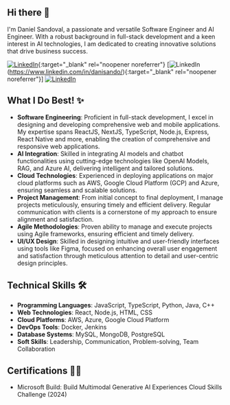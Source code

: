 ## Hi there 👋
I'm Daniel Sandoval, a passionate and versatile Software Engineer and AI Engineer. With a robust background in full-stack development and a keen interest in AI technologies, I am dedicated to creating innovative solutions that drive business success.

[![LinkedIn](https://img.shields.io/badge/LinkedIn-Connect-blue)](https://www.linkedin.com/in/danisando/){:target="_blank" rel="noopener noreferrer"}
[![LinkedIn](https://img.shields.io/badge/LinkedIn-Connect-blue)(https://www.linkedin.com/in/danisando/){:target="_blank" rel="noopener noreferrer"}]
<a href="https://www.linkedin.com/in/danisando/" target="_blank" rel="noopener noreferrer">
  <img src="https://img.shields.io/badge/LinkedIn-Connect-blue" alt="LinkedIn">
</a>

## What I Do Best! ✨
- **Software Engineering**: Proficient in full-stack development, I excel in designing and developing comprehensive web and mobile applications. My expertise spans ReactJS, NextJS, TypeScript, Node.js, Express, React Native and more, enabling the creation of comprehensive and responsive web applications.
- **AI Integration**: Skilled in integrating AI models and chatbot functionalities using cutting-edge technologies like OpenAI Models, RAG, and Azure AI, delivering intelligent and tailored solutions.
- **Cloud Technologies**: Experienced in deploying applications on major cloud platforms such as AWS, Google Cloud Platform (GCP) and Azure, ensuring seamless and scalable solutions.
- **Project Management**: From initial concept to final deployment, I manage projects meticulously, ensuring timely and efficient delivery. Regular communication with clients is a cornerstone of my approach to ensure alignment and satisfaction.
- **Agile Methodologies**: Proven ability to manage and execute projects using Agile frameworks, ensuring efficient and timely delivery.
- **UI/UX Design**: Skilled in designing intuitive and user-friendly interfaces using tools like Figma, focused on enhancing overall user engagement and satisfaction through meticulous attention to detail and user-centric design principles.

## Technical Skills 🛠️
- **Programming Languages**: JavaScript, TypeScript, Python, Java, C++
- **Web Technologies**: React, Node.js, HTML, CSS
- **Cloud Platforms**: AWS, Azure, Google Cloud Platform
- **DevOps Tools**: Docker, Jenkins
- **Database Systems**: MySQL, MongoDB, PostgreSQL
- **Soft Skills**: Leadership, Communication, Problem-solving, Team Collaboration

## Certifications 🧑‍🚀
- Microsoft Build: Build Multimodal Generative AI Experiences Cloud Skills Challenge (2024)
<!--
**RogelioRichmanAstronaut/RogelioRichmanAstronaut** is a ✨ _special_ ✨ repository because its `README.md` (this file) appears on your GitHub profile.

Here are some ideas to get you started:

- 🔭 I’m currently working on ...
- 🌱 I’m currently learning ...
- 👯 I’m looking to collaborate on ...
- 🤔 I’m looking for help with ...
- 💬 Ask me about ...
- 📫 How to reach me: ...
- 😄 Pronouns: ...
- ⚡ Fun fact: ...
-->
